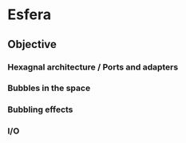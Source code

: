 # Esfera

## Objective
### Hexagnal architecture / Ports and adapters

### Bubbles in the space

### Bubbling effects

### I/O
